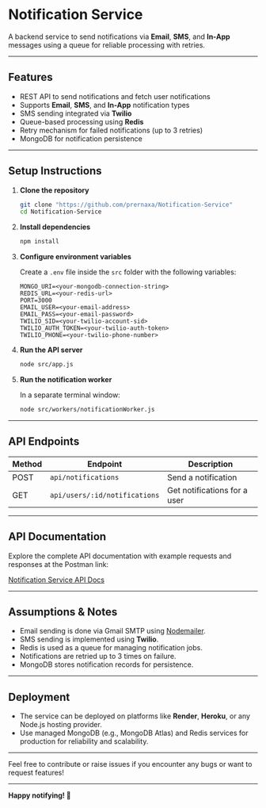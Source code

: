 # Notification Service

A backend service to send notifications via **Email**, **SMS**, and **In-App** messages using a queue for reliable processing with retries.

---

## Features

- REST API to send notifications and fetch user notifications
- Supports **Email**, **SMS**, and **In-App** notification types
- SMS sending integrated via **Twilio**
- Queue-based processing using **Redis**
- Retry mechanism for failed notifications (up to 3 retries)
- MongoDB for notification persistence

---

## Setup Instructions

1. **Clone the repository**

    ```bash
    git clone "https://github.com/prernaxa/Notification-Service"
    cd Notification-Service
    ```

2. **Install dependencies**

    ```bash
    npm install
    ```

3. **Configure environment variables**

    Create a `.env` file inside the `src` folder with the following variables:

    ```env
    MONGO_URI=<your-mongodb-connection-string>
    REDIS_URL=<your-redis-url>
    PORT=3000
    EMAIL_USER=<your-email-address>
    EMAIL_PASS=<your-email-password>
    TWILIO_SID=<your-twilio-account-sid>
    TWILIO_AUTH_TOKEN=<your-twilio-auth-token>
    TWILIO_PHONE=<your-twilio-phone-number>
    ```

4. **Run the API server**

    ```bash
    node src/app.js
    ```

5. **Run the notification worker**

    In a separate terminal window:

    ```bash
    node src/workers/notificationWorker.js
    ```

---

## API Endpoints

| Method | Endpoint                    | Description                   |
|--------|-----------------------------|-------------------------------|
| POST   | `api/notifications`            | Send a notification            |
| GET    | `api/users/:id/notifications` | Get notifications for a user   |

---

## API Documentation

Explore the complete API documentation with example requests and responses at the Postman link:

[Notification Service API Docs](https://documenter.getpostman.com/view/28669218/2sB2qWJ4vH)

---

## Assumptions & Notes

- Email sending is done via Gmail SMTP using [Nodemailer](https://nodemailer.com/).
- SMS sending is implemented using **Twilio**.
- Redis is used as a queue for managing notification jobs.
- Notifications are retried up to 3 times on failure.
- MongoDB stores notification records for persistence.

---

## Deployment

- The service can be deployed on platforms like **Render**, **Heroku**, or any Node.js hosting provider.
- Use managed MongoDB (e.g., MongoDB Atlas) and Redis services for production for reliability and scalability.

---

Feel free to contribute or raise issues if you encounter any bugs or want to request features!

---

**Happy notifying! 🚀**
